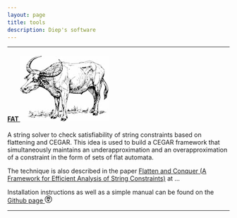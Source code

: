 ```yaml
---
layout: page
title: tools
description: Diep's software
---
```

<!-- 
<div class="navbar">
    <div class="navbar-inner">
        <ul class="nav">
            <li><a href="https://github.com/diepbp">github</a></li>
            <li><a href="http://www.rqtl.org">R/qtl</a></li>
            <li><a href="http://kbroman.org/qtlcharts">R/qtlcharts</a></li>
        </ul>
    </div>
</div>
-->

---

#### <a name="qtl"></a>[FAT ![trau](../assets/pics/trau.jpg)](https://github.com/diepbp/fat)
A string solver to check satisfiability of string constraints based on flattening and CEGAR.
This idea is used to build a CEGAR framework that simultaneously maintains an underapproximation and an overapproximation of a constraint in the form of sets of flat automata.

The technique is also described in the paper [Flatten and Conquer (A Framework for Efficient Analysis of String Constraints)]() at ...

Installation instructions as well as a simple manual can be found on the [Github page ![GitHub](icons16/github-icon.png)](https://github.com/diepbp/fat)

---

